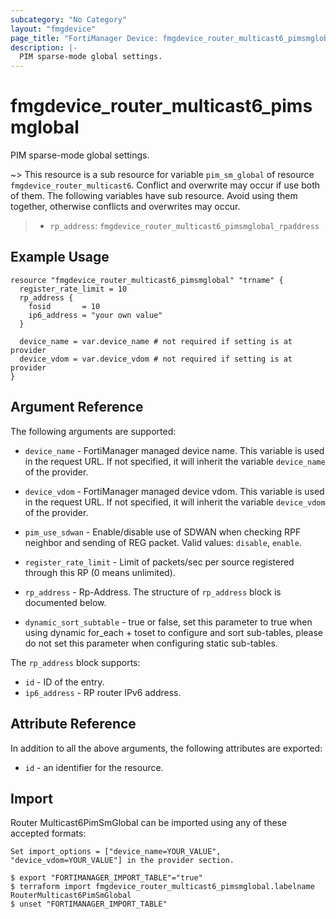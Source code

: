 ```yaml
---
subcategory: "No Category"
layout: "fmgdevice"
page_title: "FortiManager Device: fmgdevice_router_multicast6_pimsmglobal"
description: |-
  PIM sparse-mode global settings.
---
```


# fmgdevice_router_multicast6_pimsmglobal
PIM sparse-mode global settings.

~> This resource is a sub resource for variable `pim_sm_global` of resource `fmgdevice_router_multicast6`. Conflict and overwrite may occur if use both of them.
The following variables have sub resource. Avoid using them together, otherwise conflicts and overwrites may occur.
>- `rp_address`: `fmgdevice_router_multicast6_pimsmglobal_rpaddress`



## Example Usage

```hcl
resource "fmgdevice_router_multicast6_pimsmglobal" "trname" {
  register_rate_limit = 10
  rp_address {
    fosid       = 10
    ip6_address = "your own value"
  }

  device_name = var.device_name # not required if setting is at provider
  device_vdom = var.device_vdom # not required if setting is at provider
}
```

## Argument Reference


The following arguments are supported:

* `device_name` - FortiManager managed device name. This variable is used in the request URL. If not specified, it will inherit the variable `device_name` of the provider.
* `device_vdom` - FortiManager managed device vdom. This variable is used in the request URL. If not specified, it will inherit the variable `device_vdom` of the provider.

* `pim_use_sdwan` - Enable/disable use of SDWAN when checking RPF neighbor and sending of REG packet. Valid values: `disable`, `enable`.

* `register_rate_limit` - Limit of packets/sec per source registered through this RP (0 means unlimited).
* `rp_address` - Rp-Address. The structure of `rp_address` block is documented below.
* `dynamic_sort_subtable` - true or false, set this parameter to true when using dynamic for_each + toset to configure and sort sub-tables, please do not set this parameter when configuring static sub-tables.

The `rp_address` block supports:

* `id` - ID of the entry.
* `ip6_address` - RP router IPv6 address.


## Attribute Reference

In addition to all the above arguments, the following attributes are exported:
* `id` - an identifier for the resource.

## Import

Router Multicast6PimSmGlobal can be imported using any of these accepted formats:
```
Set import_options = ["device_name=YOUR_VALUE", "device_vdom=YOUR_VALUE"] in the provider section.

$ export "FORTIMANAGER_IMPORT_TABLE"="true"
$ terraform import fmgdevice_router_multicast6_pimsmglobal.labelname RouterMulticast6PimSmGlobal
$ unset "FORTIMANAGER_IMPORT_TABLE"
```

